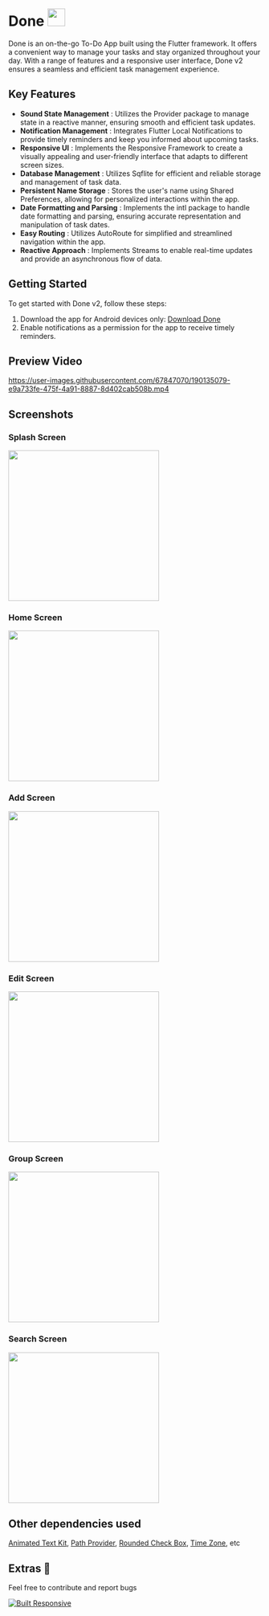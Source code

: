 # Done <img src = "screenshots/icon.jpg" width = "35" height = "35">
Done is an on-the-go To-Do App built using the Flutter framework. It offers a convenient way to manage your tasks and stay organized throughout your day. With a range of features and a responsive user interface, Done v2 ensures a seamless and efficient task management experience.

## Key Features
- **Sound State Management** : Utilizes the Provider package to manage state in a reactive manner, ensuring smooth and efficient task updates.
- **Notification Management** : Integrates Flutter Local Notifications to provide timely reminders and keep you informed about upcoming tasks.
- **Responsive UI** : Implements the Responsive Framework to create a visually appealing and user-friendly interface that adapts to different screen sizes.
- **Database Management** : Utilizes Sqflite for efficient and reliable storage and management of task data.
- **Persistent Name Storage** : Stores the user's name using Shared Preferences, allowing for personalized interactions within the app.
- **Date Formatting and Parsing** : Implements the intl package to handle date formatting and parsing, ensuring accurate representation and manipulation of task dates.
- **Easy Routing** : Utilizes AutoRoute for simplified and streamlined navigation within the app.
- **Reactive Approach** : Implements Streams to enable real-time updates and provide an asynchronous flow of data.

## Getting Started
To get started with Done v2, follow these steps:

1. Download the app for Android devices only: [Download Done](https://drive.google.com/file/d/1C38j1illRYgyiiDv737y3crZ71O57z1k/view?usp=sharing)
2. Enable notifications as a permission for the app to receive timely reminders.

## Preview Video
https://user-images.githubusercontent.com/67847070/190135079-e9a733fe-475f-4a91-8887-8d402cab508b.mp4


## Screenshots
### Splash Screen
<img src = "screenshots/splash.png" width = "300">

### Home Screen
<img src = "screenshots/home.png" width = "300">

### Add Screen
<img src = "screenshots/add.png" width = "300">

### Edit Screen
<img src = "screenshots/edit.png" width = "300">

### Group Screen
<img src = "screenshots/group.png" width = "300">

### Search Screen
<img src = "screenshots/search.png" width = "300">

## Other dependencies used
[Animated Text Kit](https://pub.dev/packages/animated_text_kit), [Path Provider](https://pub.dev/packages/path_provider), [Rounded Check Box](https://pub.dev/packages/roundcheckbox), [Time Zone](https://pub.dev/packages/timezone), etc

## Extras 💫
Feel free to contribute and report bugs

<a href="https://github.com/Codelessly/ResponsiveFramework">
  <img alt="Built Responsive"
       src="https://raw.githubusercontent.com/Codelessly/ResponsiveFramework/master/packages/Built%20Responsive%20Badge.png"/>
</a>
